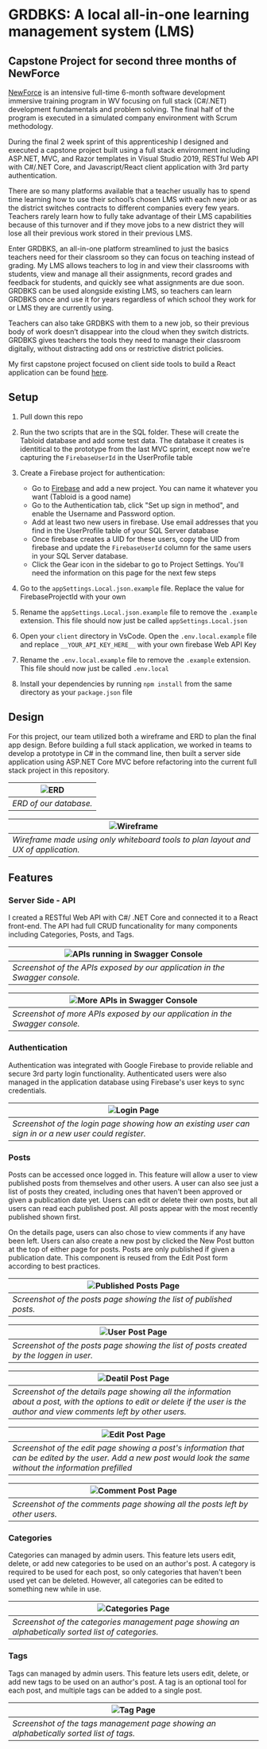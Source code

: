 # GRDBKS: A local all-in-one learning management system (LMS)

## Capstone Project for second three months of NewForce
[NewForce](https://newforce.co/) is an intensive full-time 6-month software development immersive training program in WV focusing on full stack (C#/.NET) development fundamentals and problem solving. The final half of the program is executed in a simulated company environment with Scrum methodology.

During the final 2 week sprint of this apprenticeship I designed and executed a capstone project built using a full stack environment including ASP.NET, MVC, and Razor templates in Visual Studio 2019, RESTful Web API with C#/.NET Core, and Javascript/React client application with 3rd party authentication.

There are so many platforms available that a teacher usually has to spend time learning how to use their school’s chosen LMS with each new job or as the district switches contracts to different companies every few years. Teachers rarely learn how to fully take advantage of their LMS capabilities because of this turnover and if they move jobs to a new district they will lose all their previous work stored in their previous LMS. 

Enter GRDBKS, an all-in-one platform streamlined to just the basics teachers need for their classroom so they can focus on teaching instead of grading. My LMS allows teachers to log in and view their classrooms with students, view and manage all their assignments, record grades and feedback for students, and quickly see what assignments are due soon.  GRDBKS can be used alongside existing LMS, so teachers can learn GRDBKS once and use it for years regardless of which school they work for or LMS they are currently using.

Teachers can also take GRDBKS with them to a new job, so their previous body of work doesn’t disappear into the cloud when they switch districts. GRDBKS gives teachers the tools they need to manage their classroom digitally, without distracting add ons or restrictive district policies. 

My first capstone project focused on client side tools to build a React application can be found [here](https://github.com/MonroeMegalonyx/NewForce__Capstone__1).

## Setup

1. Pull down this repo

1. Run the two scripts that are in the SQL folder. These will create the Tabloid database and add some test data. The database it creates is identitical to the prototype from the last MVC sprint, except now we're capturing the `FirebaseUserId` in the UserProfile table

1. Create a Firebase project for authentication:

   - Go to [Firebase](https://console.firebase.google.com/u/0/) and add a new project. You can name it whatever you want (Tabloid is a good name)
   - Go to the Authentication tab, click "Set up sign in method", and enable the Username and Password option.
   - Add at least two new users in firebase. Use email addresses that you find in the UserProfile table of your SQL Server database
   - Once firebase creates a UID for these users, copy the UID from firebase and update the `FirebaseUserId` column for the same users in your SQL Server database.
   - Click the Gear icon in the sidebar to go to Project Settings. You'll need the information on this page for the next few steps

1. Go to the `appSettings.Local.json.example` file. Replace the value for FirebaseProjectId with your own

1. Rename the `appSettings.Local.json.example` file to remove the `.example` extension. This file should now just be called `appSettings.Local.json`

1. Open your `client` directory in VsCode. Open the `.env.local.example` file and replace `__YOUR_API_KEY_HERE__` with your own firebase Web API Key

1. Rename the `.env.local.example` file to remove the `.example` extension. This file should now just be called `.env.local`

1. Install your dependencies by running `npm install` from the same directory as your `package.json` file

## Design
For this project, our team utilized both a wireframe and ERD to plan the final app design. Before building a full stack application, we worked in teams to develop a prototype in C# in the command line, then built a server side application using ASP.NET Core MVC before refactoring into the current full stack project in this repository.

|![ERD](/images/ERD.png)|
|---|
| *ERD of our database.* |

|![Wireframe](/images/Wireframe.png)|
|---|
| *Wireframe made using only whiteboard tools to plan layout and UX of application.* |
## Features

### Server Side - API
I created a RESTful Web API with C#/ .NET Core and connected it to a React front-end. The API had full CRUD funcationality for many components including Categories, Posts, and Tags.

|![APIs running in Swagger Console](/images/API-swagger.png)|
|---|
| *Screenshot of the APIs exposed by our application in the Swagger console.* |

|![More APIs in Swagger Console](/images/API-swagger2.png)|
|---|
| *Screenshot of more APIs exposed by our application in the Swagger console.* |

### Authentication
Authentication was integrated with Google Firebase to provide reliable and secure 3rd party login functionality. Authenticated users were also managed in the application database using Firebase's user keys to sync credentials.

|![Login Page](/images/Login.png)|
|---|
| *Screenshot of the login page showing how an existing user can sign in or a new user could register.* |
### Posts
Posts can be accessed once logged in. This feature will allow a user to view published posts from themselves and other users. A user can also see just a list of posts they created, including ones that haven't been approved or given a publication date yet. Users can edit or delete their own posts, but all users can read each published post. All posts appear with the most recently published shown first. 

On the details page, users can also chose to view comments if any have been left. Users can also create a new post by clicked the New Post button at the top of either page for posts. Posts are only published if given a publication date. This component is reused from the Edit Post form according to best practices.

|![Published Posts Page](/images/Posts.png)|
|---|
| *Screenshot of the posts page showing the list of published posts.* |

|![User Post Page](/images/User-Posts.png)|
|---|
| *Screenshot of the posts page showing the list of posts created by the loggen in user.* |

|![Deatil Post Page](/images/Details-Post.png)|
|---|
| *Screenshot of the details page showing all the information about a post, with the options to edit or delete if the user is the author and view comments left by other users.* |

|![Edit Post Page](/images/Edit-Post.png)|
|---|
| *Screenshot of the edit page showing a post's information that can be edited by the user. Add a new post would look the same without the information prefilled* |

|![Comment Post Page](/images/Post-Comments.png)|
|---|
| *Screenshot of the comments page showing all the posts left by other users.* |

### Categories
Categories can managed by admin users. This feature lets users edit, delete, or add new categories to be used on an author's post. A category is required to be used for each post, so only categories that haven't been used yet can be deleted. However, all categories can be edited to something new while in use.

|![Categories Page](/images/Categories.png)|
|---|
| *Screenshot of the categories management page showing an alphabetically sorted list of categories.* |

### Tags
Tags can managed by admin users. This feature lets users edit, delete, or add new tags to be used on an author's post. A tag is an optional tool for each post, and multiple tags can be added to a single post.

|![Tag Page](/images/Tags.png)|
|---|
| *Screenshot of the tags management page showing an alphabetically sorted list of tags.* |
